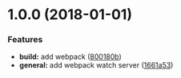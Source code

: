 <a name="1.0.0"></a>
# 1.0.0 (2018-01-01)


### Features

* **build:** add webpack ([800180b](https://github.com/wzr1337/node_express_webpack_starter/commit/800180b))
* **general:** add webpack watch server ([1661a53](https://github.com/wzr1337/node_express_webpack_starter/commit/1661a53))



